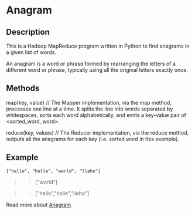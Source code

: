 # Anagram

## Description

This is a Hadoop MapReduce program written in Python to find anagrams in a given list of words.

An anagram is a word or phrase formed by rearranging the letters of a different word or phrase, 
typically using all the original letters exactly once.

## Methods

map(key, value) // The Mapper implementation, via the map method, processes one line at a time. 
It splits the line into words separated by whitespaces, sorts each word alphabetically, 
and emits a key-value pair of <sorted_word, word>.

reduce(key, values) // The Reducer implementation, via the reduce method, outputs all the anagrams for each key 
(i.e. sorted word in this example).

## Example

`["hello", "holle", "world", "lleho"]`
>>["world"]

>>["hello","holle","lleho"]

Read more about [Anagram](https://en.wikipedia.org/wiki/Anagram).
